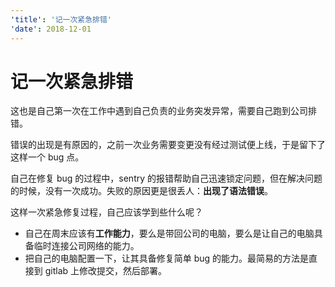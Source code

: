 ```yaml
---
'title': '记一次紧急排错'
'date': 2018-12-01
---
```

# 记一次紧急排错

这也是自己第一次在工作中遇到自己负责的业务突发异常，需要自己跑到公司排错。

错误的出现是有原因的，之前一次业务需要变更没有经过测试便上线，于是留下了这样一个 bug 点。

自己在修复 bug 的过程中，sentry 的报错帮助自己迅速锁定问题，但在解决问题的时候，没有一次成功。失败的原因更是很丢人：**出现了语法错误**。

这样一次紧急修复过程，自己应该学到些什么呢？

- 自己在周末应该有**工作能力**，要么是带回公司的电脑，要么是让自己的电脑具备临时连接公司网络的能力。
- 把自己的电脑配置一下，让其具备修复简单 bug 的能力。最简易的方法是直接到 gitlab 上修改提交，然后部署。